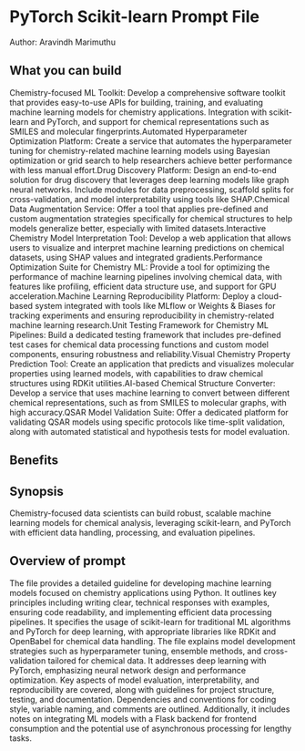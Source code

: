 # PyTorch Scikit-learn  Prompt File

Author: Aravindh Marimuthu

## What you can build
Chemistry-focused ML Toolkit: Develop a comprehensive software toolkit that provides easy-to-use APIs for building, training, and evaluating machine learning models for chemistry applications. Integration with scikit-learn and PyTorch, and support for chemical representations such as SMILES and molecular fingerprints.Automated Hyperparameter Optimization Platform: Create a service that automates the hyperparameter tuning for chemistry-related machine learning models using Bayesian optimization or grid search to help researchers achieve better performance with less manual effort.Drug Discovery Platform: Design an end-to-end solution for drug discovery that leverages deep learning models like graph neural networks. Include modules for data preprocessing, scaffold splits for cross-validation, and model interpretability using tools like SHAP.Chemical Data Augmentation Service: Offer a tool that applies pre-defined and custom augmentation strategies specifically for chemical structures to help models generalize better, especially with limited datasets.Interactive Chemistry Model Interpretation Tool: Develop a web application that allows users to visualize and interpret machine learning predictions on chemical datasets, using SHAP values and integrated gradients.Performance Optimization Suite for Chemistry ML: Provide a tool for optimizing the performance of machine learning pipelines involving chemical data, with features like profiling, efficient data structure use, and support for GPU acceleration.Machine Learning Reproducibility Platform: Deploy a cloud-based system integrated with tools like MLflow or Weights & Biases for tracking experiments and ensuring reproducibility in chemistry-related machine learning research.Unit Testing Framework for Chemistry ML Pipelines: Build a dedicated testing framework that includes pre-defined test cases for chemical data processing functions and custom model components, ensuring robustness and reliability.Visual Chemistry Property Prediction Tool: Create an application that predicts and visualizes molecular properties using learned models, with capabilities to draw chemical structures using RDKit utilities.AI-based Chemical Structure Converter: Develop a service that uses machine learning to convert between different chemical representations, such as from SMILES to molecular graphs, with high accuracy.QSAR Model Validation Suite: Offer a dedicated platform for validating QSAR models using specific protocols like time-split validation, along with automated statistical and hypothesis tests for model evaluation.

## Benefits


## Synopsis
Chemistry-focused data scientists can build robust, scalable machine learning models for chemical analysis, leveraging scikit-learn, and PyTorch with efficient data handling, processing, and evaluation pipelines.

## Overview of  prompt
The  file provides a detailed guideline for developing machine learning models focused on chemistry applications using Python. It outlines key principles including writing clear, technical responses with examples, ensuring code readability, and implementing efficient data processing pipelines. It specifies the usage of scikit-learn for traditional ML algorithms and PyTorch for deep learning, with appropriate libraries like RDKit and OpenBabel for chemical data handling. The file explains model development strategies such as hyperparameter tuning, ensemble methods, and cross-validation tailored for chemical data. It addresses deep learning with PyTorch, emphasizing neural network design and performance optimization. Key aspects of model evaluation, interpretability, and reproducibility are covered, along with guidelines for project structure, testing, and documentation. Dependencies and conventions for coding style, variable naming, and comments are outlined. Additionally, it includes notes on integrating ML models with a Flask backend for frontend consumption and the potential use of asynchronous processing for lengthy tasks.

